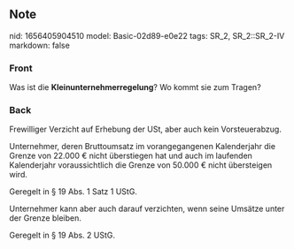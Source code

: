 ## Note
nid: 1656405904510
model: Basic-02d89-e0e22
tags: SR_2, SR_2::SR_2-IV
markdown: false

### Front
Was ist die <b>Kleinunternehmerregelung</b>? Wo kommt sie zum
Tragen?

### Back
Frewilliger Verzicht auf Erhebung der USt, aber auch kein Vorsteuerabzug.

Unternehmer, deren Bruttoumsatz im vorangegangenen Kalenderjahr die Grenze von 22.000 € nicht überstiegen hat und auch im laufenden Kalenderjahr voraussichtlich die Grenze von 50.000 € nicht übersteigen wird.

Geregelt in § 19 Abs. 1 Satz 1 UStG.

Unternehmer kann aber auch darauf verzichten, wenn seine Umsätze unter der Grenze bleiben.

Geregelt in § 19 Abs. 2 UStG.
